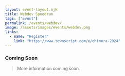 ```yaml
---
layout: event-layout.njk
title: Webdev Speedrun
tags: ["event"]
permalink: /events/webdev/
image: /assets/images/events/webdev.png
links:
  - name: "Register"
    link: "https://www.townscript.com/e/chimera-2024"
---
```


### Coming Soon
> More information coming soon.